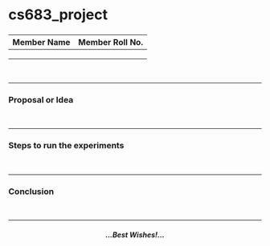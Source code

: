 # cs683_project

### <Project-Title>

### <Team-Name>

| **Member Name** | **Member Roll No.** |
| :-------------: | :-----------------: |
|                 |                     |
|                 |                     |
|                 |                     |

<br/>

---

### Proposal or Idea



<br/>

---

### Steps to run the experiments



<br/>

---

### Conclusion



<br/>

---

<center><em><h4>...Best Wishes!...</h4></em></center>
